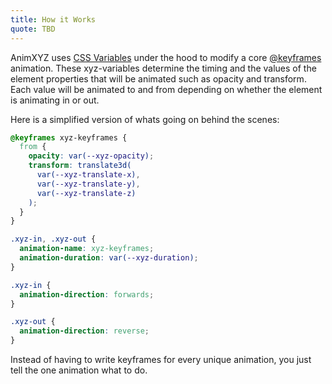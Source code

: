 ```yaml
---
title: How it Works
quote: TBD
---
```


AnimXYZ uses [CSS Variables](https://developer.mozilla.org/en-US/docs/Web/CSS/--*) under the hood to modify a core [@keyframes](https://developer.mozilla.org/en-US/docs/Web/CSS/@keyframes) animation. These xyz-variables determine the timing and the values of the element properties that will be animated such as opacity and transform. Each value will be animated to and from depending on whether the element is animating in or out.

Here is a simplified version of whats going on behind the scenes:

```css
@keyframes xyz-keyframes {
  from {
    opacity: var(--xyz-opacity);
    transform: translate3d(
      var(--xyz-translate-x),
      var(--xyz-translate-y),
      var(--xyz-translate-z)
    );
  }
}

.xyz-in, .xyz-out {
  animation-name: xyz-keyframes;
  animation-duration: var(--xyz-duration);
}

.xyz-in {
  animation-direction: forwards;
}

.xyz-out {
  animation-direction: reverse;
}
```

 Instead of having to write keyframes for every unique animation, you just tell the one animation what to do.
